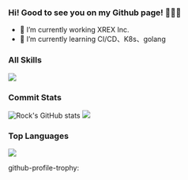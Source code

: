 ### Hi! Good to see you on my Github page! 👋👋👋

- 🔭 I’m currently working XREX Inc.
- 🌱 I’m currently learning CI/CD、K8s、golang


###   All Skills

![](https://skillicons.dev/icons?perline=15&i=kubernetes,docker,ansible,linux,grafana,prometheus,nginx,aws,gcp,mysql,mongo,redis,golang,bash,cloudflare)

###   Commit Stats

![Rock's GitHub stats](https://github-readme-stats.vercel.app/api?username=rock78469&show_icons=true&theme=radical)
![](https://github-profile-trophy.vercel.app/?username=rock78469&theme=radical&row=1)


###   Top Languages

![](https://github-readme-stats.vercel.app/api/top-langs/?username=rock78469&layout=compact&theme=dark)





github-profile-trophy:
<!--
**rock78469/rock78469** is a ✨ _special_ ✨ repository because its `README.md` (this file) appears on your GitHub profile.

Here are some ideas to get you started:

- 🔭 I’m currently working on ...
- 🌱 I’m currently learning ...
- 👯 I’m looking to collaborate on ...
- 🤔 I’m looking for help with ...
- 💬 Ask me about ...
- 📫 How to reach me: ...
- 😄 Pronouns: ...
- ⚡ Fun fact: ...
-->
